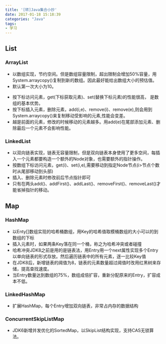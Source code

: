 ```yaml
---
title: '[转]Java集合小抄'
date: 2017-01-18 15:18:39
categories: "Java"
tags:
- 学习
---
```


## List ##
### ArrayList ###
- 以数组实现，节约空间。但是数组容量限制，超出限制会增加50%容量，用System.arraycopy()复制到新的数组。因此最好能给出数组大小的预估值。
- 默认第一次大小为10。
<!-- more -->
- 按下标访问元素，get(下标获取元素)、set(替换下标元素)的性能很高，
是数组的基本优势。
- 按下标插入元素，删除元素，add(i,e)、remove(i)、remove(e),则会用到System.arraycopy()来复制移动受影响的元素,性能会变差。
- 越是前面的元素，修改的时候移动的元素越多。用add(e)在尾部添加元素、删除最后一个元素不会影响性能。
### LinkedList ###
- 以双向链表实现，链表无容量限制，但是双向链表本身使用了更多空间，每插入一个元素都要构造一个额外的Node对象，也需要额外的指针操作。
- 按数组下标访问元素，get(i)、set(i,e),需要移动到指定Node节点(i>节点个数时从尾部移动到头部)
- 插入、删除元素时修改前后节点指针即可
- 只有在两头add()、addFirst()、addLast()、removeFirst()、removeLast()才能省掉指针的移动。

## Map ##
### HashMap ###
- 以Enty[]数组实现的哈希桶数组，用Key的哈希值取模桶数组的大小可以的到数组的下标
- 插入元素时，如果两条Key落在同一个桶，称之为哈希冲突或者碰撞
- 哈希冲突JDK8之前是用的是链表法，用Entry用一个next属性实现多个Entry以单向链表的形式存放。然后遍历链表中的所有元素，逐一比较Key值
- 在JDK8后，新增链表的阈值为8，链表的元素数量超过阈值时改用红黑树来存储，提高查找速度。
- 当Entry数量达到数组的75%，数组成倍扩容，重新分配原来的Entry，扩容成本不低。
### LinkedHashMap ###
- 扩展HashMap，每个Entry增加双向链表，非常占内存的数据结构
### ConcurrentSkipListMap ###
- JDK6新增并发优化的SortedMap，以SkipList结构实现，支持CAS无锁算法。




